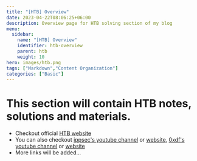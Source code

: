 ```yaml
---
title: "[HTB] Overview"
date: 2023-04-22T08:06:25+06:00
description: Overview page for HTB solving section of my blog
menu:
  sidebar:
    name: "[HTB] Overview"
    identifier: htb-overview
    parent: htb
    weight: 10
hero: images/htb.png
tags: ["Markdown","Content Organization"]
categories: ["Basic"]
---
```


# This section will contain HTB notes, solutions and materials.
- Checkout official [HTB website](https://app.hackthebox.com)
- You can also checkout [ippsec's youtube channel](https://www.youtube.com/@ippsec) or [website](https://ippsec.rocks), [0xdf's youtube channel](https://www.youtube.com/@0xdf) or [website](https://0xdf.gitlab.io/)
- More links will be added...